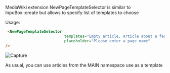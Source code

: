MediaWiki extension NewPageTemplateSelector is similar to InpuBox::create but allows to specify list of templates to choose

Usage: 
```html
 <NewPageTemplateSelector 
                          templates="Empty article, Article about a feature,Article about a product" 
                          placeholder="Please enter a page name"
/>
```

![Capture](https://user-images.githubusercontent.com/4194526/151410211-89f46d73-8bd8-4cac-8fed-916a5cf0ad3f.PNG)

As usual, you can use articles from the MAIN namespace use as a template

